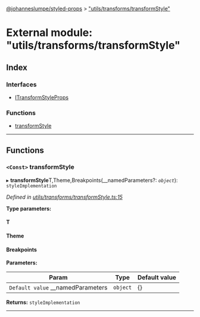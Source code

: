 [@johanneslumpe/styled-props](../README.md) > ["utils/transforms/transformStyle"](../modules/_utils_transforms_transformstyle_.md)

# External module: "utils/transforms/transformStyle"

## Index

### Interfaces

* [ITransformStyleProps](../interfaces/_utils_transforms_transformstyle_.itransformstyleprops.md)

### Functions

* [transformStyle](_utils_transforms_transformstyle_.md#transformstyle)

---

## Functions

<a id="transformstyle"></a>

### `<Const>` transformStyle

▸ **transformStyle**T,Theme,Breakpoints(__namedParameters?: *`object`*): `styleImplementation`

*Defined in [utils/transforms/transformStyle.ts:15](https://github.com/johanneslumpe/styled-props/blob/3abf398/src/utils/transforms/transformStyle.ts#L15)*

**Type parameters:**

#### T 
#### Theme 
#### Breakpoints 
**Parameters:**

| Param | Type | Default value |
| ------ | ------ | ------ |
| `Default value` __namedParameters | `object` |  {} |

**Returns:** `styleImplementation`

___

